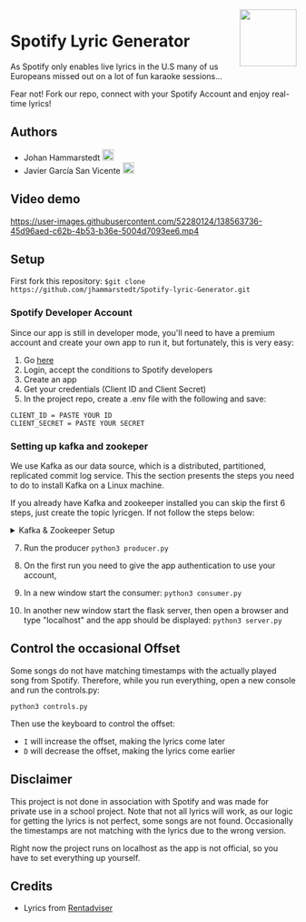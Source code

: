 <img src=https://www.freepnglogos.com/uploads/spotify-logo-png/spotify-download-logo-30.png align="right" width="100"> 

# Spotify Lyric Generator 
As Spotify only enables live lyrics in the U.S many of us Europeans missed out on a lot of fun karaoke sessions...

Fear not! Fork our repo, connect with your Spotify Account and enjoy real-time lyrics!

## Authors
* Johan Hammarstedt  [<img src =https://github.githubassets.com/images/modules/logos_page/GitHub-Mark.png width ="20">](https://github.com/jhammarstedt) 
* Javier García San Vicente  [<img src =https://github.githubassets.com/images/modules/logos_page/GitHub-Mark.png width ="20">](https://github.com/https://github.com/Javigsv) 

## Video demo
https://user-images.githubusercontent.com/52280124/138563736-45d96aed-c62b-4b53-b36e-5004d7093ee6.mp4

## Setup
First fork this repository: `$git clone https://github.com/jhammarstedt/Spotify-lyric-Generator.git`

### Spotify Developer Account
Since our app is still in developer mode, you'll need to have a premium account and create your own app to run it, but fortunately, this is very easy:
1. Go [here](https://developer.spotify.com/dashboard/)
2. Login, accept the conditions to Spotify developers
3. Create an app
4. Get your credentials (Client ID and Client Secret)
5. In the project repo, create a .env file with the following and save:
  ```
  CLIENT_ID = PASTE YOUR ID 
  CLIENT_SECRET = PASTE YOUR SECRET
  ```
 
### Setting up kafka and zookeper
We use Kafka as our data source, which is a distributed, partitioned, replicated commit log service. This
the section presents the steps you need to do to install Kafka on a Linux machine.

If you already have Kafka and zookeeper installed you can skip the first 6 steps, just create the topic lyricgen. If not follow the steps below:
<details> 
  <summary>Kafka & Zookeeper Setup</summary>
 1. Download Kafka 2.0.0: https://archive.apache.org/dist/kafka/2.0.0/kafka 2.11-2.0.0.tgz
2. Set the following environment variables.
    * `$export KAFKA_HOME="/path/to/the/kafka/folder"` 
    * `$export PATH=$KAFKA_HOME/bin:$PATH`

3. Kafka uses ZooKeeper to maintain the configuration information, so you need to first start a ZooKeeper
server if you do not already have one.

    `$KAFKA_HOME/bin/zookeeper-server-start.sh $KAFKA_HOME/config/zookeeper.properties`

4. Start the Kafka server.

`$KAFKA_HOME/bin/kafka-server-start.sh $KAFKA_HOME/config/server.properties`

5. Then, create a topic. A topic is a category or feed name to which messages are published. Add the following line to create the topic 'lyricgen' which will be used for communication between producer and consumer.

    `$KAFKA_HOME/bin/kafka-topics.sh --create --zookeeper localhost:2181 --replication-factor 1 --partitions 1
--topic lyricgen`

6. To see the list of topics you can run the following command.

    `$KAFKA_HOME/bin/kafka-topics.sh --list --zookeeper localhost:2181`
</details>

7. Run the producer
    `python3 producer.py`

8. On the first run you need to give the app authentication to use your account, 

9. In a new window start the consumer: 
    `python3 consumer.py`

10. In another new window start the flask server, then open a browser and type "localhost" and the app should be displayed:
    `python3 server.py`

## Control the occasional Offset
Some songs do not have matching timestamps with the actually played song from Spotify. Therefore, while you run everything, open a new console and run the controls.py:

`python3 controls.py`

Then use the keyboard to control the offset:
* `I` will increase the offset, making the lyrics come later
* `D` will decrease the offset, making the lyrics come earlier 


## Disclaimer
This project is not done in association with Spotify and was made for private use in a school project. Note that not all lyrics will work, as our logic for getting the lyrics is not perfect, some songs are not found. Occasionally the timestamps are not matching with the lyrics due to the wrong version.

Right now the project runs on localhost as the app is not official, so you have to set everything up yourself.

## Credits
* Lyrics from [Rentadviser](https://www.rentanadviser.com/subtitles/subtitles4songs.aspx)

